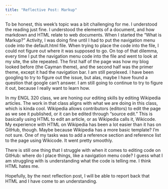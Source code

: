 ```yaml
---
title: "Reflective Post: Markup"
---
```


To be honest, this week’s topic was a bit challenging for me. I understood the reading just fine. I understood the elements of a document, and how markdown and HTML relate to web documents. When I started the “What is Markup?” Activity, I was doing fine until I had to put the navigation menu code into the default.html file. When trying to place the code into the file, I could not figure out where it was supposed to go. On top of that dilemma, every time I put the navigation menu code into the file and went to look at my site, the site repeated. The first half of the page was how my blog looked before (the Cayman theme), and the second half was the primer theme, except it had the navigation bar. I am still perplexed. I have been googling to try to figure out the issue, but alas, maybe I have found a question that google can’t answer. I am still going to continue to try to figure it out, because I really want to learn how. 

In my ENGL 320 class, we are honing our editing skills by editing Wikipedia articles. The work in that class aligns with what we are doing in this class, which is kinda cool. Wikipedia allows contributors (editors) to edit the page as we see it published, or it can be edited through “source edit.” This is basically using HTML to edit an article, or as Wikipedia calls it, Wikicode. My experience with HTML on Wikipedia has been a lot easier than it has on GitHub, though. Maybe because Wikipedia has a more basic template? I’m not sure. One of my tasks was to add a reference section and reference list to the page using Wikicode. It went pretty smoothly. 

There is still one thing that I struggle with when it comes to editing code on GitHub: where do I place things, like a navigation menu code? I guess what I am struggling with is understanding what the code is telling me. I think HTML hates me. 

Hopefully, by the next reflection post, I will be able to report back that HTML and I have come to an understanding. 
